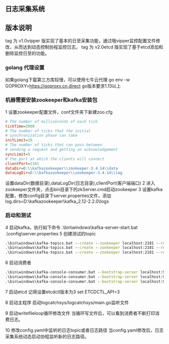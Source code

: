 ## 日志采集系统
## 版本说明
tag 为 v1.0vipper 版实现了基本的日至采集功能，通过哦vipper监控配置文件修改，从而达到动态控制协程监控日志。
tag 为 v2.0etcd 版实现了基于etcd添加和删除监控日至的功能。
### golang 代理设置
如果golang下载第三方库较慢，可以使用七牛云代理
go env -w GOPROXY=https://goproxy.cn,direct
go版本要求1.13以上

### 机器需要安装zookeeper和kafka安装包
1 设置zookeeper配置文件，conf文件夹下新建zoo.cfg
``` cfg
# The number of milliseconds of each tick
tickTime=2000
# The number of ticks that the initial 
# synchronization phase can take
initLimit=10
# The number of ticks that can pass between 
# sending a request and getting an acknowledgement
syncLimit=5
# the port at which the clients will connect
clientPort=2181
dataDir=D:\\kafkazookeeper\\zookeeper-3.4.14\\data
dataLogDir=D:\\kafkazookeeper\\zookeeper-3.4.14\\log
```
设置dataDir(数据目录),dataLogDir(日志目录),clientPort(客户端端口)
2 进入zookeeper文件夹，点击bin目录下的zkServer.cmd启动zookeeper
3 设置kafka配置，修改config目录下server.properties文件，添加
log.dirs=D:\\kafkazookeeper\\kafka_2.12-2.2.0\\logs
### 启动和测试
4 启动kafka，执行如下命令
.\bin\windows\kafka-server-start.bat .\config\server.properties
5 创建测试的topic
``` cmd
.\bin\windows\kafka-topics.bat --create --zookeeper localhost:2181 --replication-factor 1 --partitions 16 --topic logdir1
.\bin\windows\kafka-topics.bat --create --zookeeper localhost:2181 --replication-factor 1 --partitions 16 --topic logdir2
.\bin\windows\kafka-topics.bat --create --zookeeper localhost:2181 --replication-factor 1 --partitions 16 --topic logdir3
```
6 启动消费者
``` cmd
.\bin\windows\kafka-console-consumer.bat --bootstrap-server localhost:9092 --topic logdir1 --from-beginning
.\bin\windows\kafka-console-consumer.bat --bootstrap-server localhost:9092 --topic logdir2 --from-beginning
.\bin\windows\kafka-console-consumer.bat --bootstrap-server localhost:9092 --topic logdir3 --from-beginning
```
7 启动etcd
记得设置etcdctl版本为3  set ETCDCTL_API=3

8 启动主程序
启动logcatchsys/logcatchsys/main.go监听文件

9 启动writefileloop循环修改文件
当循环写文件后，可以看到消费者不断打印消费日志。

10 修改config.yaml中监听的日志topic或者日志路径
当config.yaml修改后，日志采集系统动态启动协程监听新的日志路径。


